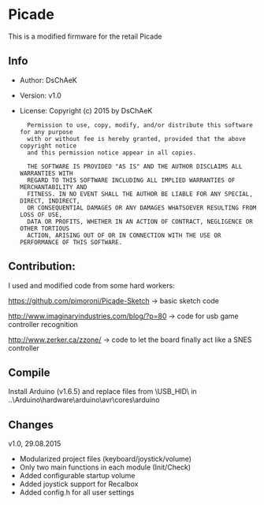 # Picade
This is a modified firmware for the retail Picade
 
## Info
* Author:        DsChAeK

* Version:       v1.0

* License:     Copyright (c) 2015 by DsChAeK

        Permission to use, copy, modify, and/or distribute this software for any purpose
        with or without fee is hereby granted, provided that the above copyright notice
        and this permission notice appear in all copies.
                
        THE SOFTWARE IS PROVIDED "AS IS" AND THE AUTHOR DISCLAIMS ALL WARRANTIES WITH
        REGARD TO THIS SOFTWARE INCLUDING ALL IMPLIED WARRANTIES OF MERCHANTABILITY AND
        FITNESS. IN NO EVENT SHALL THE AUTHOR BE LIABLE FOR ANY SPECIAL, DIRECT, INDIRECT,
        OR CONSEQUENTIAL DAMAGES OR ANY DAMAGES WHATSOEVER RESULTING FROM LOSS OF USE,
        DATA OR PROFITS, WHETHER IN AN ACTION OF CONTRACT, NEGLIGENCE OR OTHER TORTIOUS
        ACTION, ARISING OUT OF OR IN CONNECTION WITH THE USE OR PERFORMANCE OF THIS SOFTWARE.

## Contribution:  
I used and modified code from some hard workers:

https://github.com/pimoroni/Picade-Sketch
-> basic sketch code

http://www.imaginaryindustries.com/blog/?p=80
-> code for usb game controller recognition    

http://www.zerker.ca/zzone/
-> code to let the board finally act like a SNES controller

## Compile
Install Arduino (v1.6.5) and replace files from \USB_HID\ in ..\Arduino\hardware\arduino\avr\cores\arduino

## Changes
v1.0, 29.08.2015
* Modularized project files (keyboard/joystick/volume)
* Only two main functions in each module (Init/Check)
* Added configurable startup volume
* Added joystick support for Recalbox
* Added config.h for all user settings
